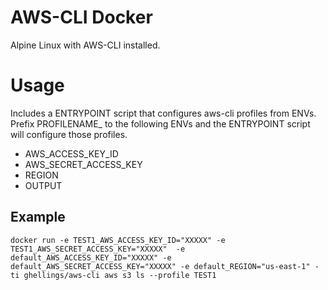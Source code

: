 # AWS-CLI Docker
Alpine Linux with AWS-CLI installed.

# Usage
Includes a ENTRYPOINT script that configures aws-cli profiles from ENVs.  Prefix PROFILENAME_ to the following ENVs and the ENTRYPOINT script will configure those profiles.

* AWS_ACCESS_KEY_ID
* AWS_SECRET_ACCESS_KEY
* REGION
* OUTPUT

## Example
```docker run -e TEST1_AWS_ACCESS_KEY_ID="XXXXX" -e TEST1_AWS_SECRET_ACCESS_KEY="XXXXX"  -e default_AWS_ACCESS_KEY_ID="XXXXX" -e default_AWS_SECRET_ACCESS_KEY="XXXXX" -e default_REGION="us-east-1" -ti ghellings/aws-cli aws s3 ls --profile TEST1```